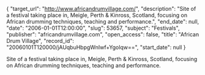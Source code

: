 {
  "target_url": "http://www.africandrumvillage.com/", 
  "description": "Site of a festival taking place in, Meigle, Perth & Kinross, Scotland, focusing on African drumming techniques, teaching and performance.", 
  "end_date": null, 
  "date": "2006-01-01T12:00:00", 
  "slug": 53657, 
  "subject": "Festivals", 
  "publisher": "africandrumvillage.com", 
  "open_access": false, 
  "title": "African Drum Village", 
  "record_id": "20060101T120000/jAUqbuHbpgWnIwf+Ygolqw==", 
  "start_date": null
}

Site of a festival taking place in, Meigle, Perth & Kinross, Scotland, focusing on African drumming techniques, teaching and performance.